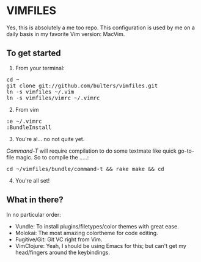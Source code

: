 # VIMFILES

Yes, this is absolutely a me too repo. This configuration is used
by me on a daily basis in my favorite Vim version: MacVim.

## To get started

1. From your terminal:
<pre>
cd ~
git clone git://github.com/bulters/vimfiles.git
ln -s vimfiles ~/.vim
ln -s vimfiles/vimrc ~/.vimrc
</pre>

2. From vim

<pre>
:e ~/.vimrc
:BundleInstall
</pre>

3. You're al... no not quite yet.

*Command-T* will require compilation to do some textmate like quick go-to-file magic.
So to compile the .....:

<pre>
cd ~/vimfiles/bundle/command-t && rake make && cd
</pre>

4. You're all set!

## What in there?

In no particular order:

* Vundle: To install plugins/filetypes/color themes with great ease.
* Molokai: The most amazing colortheme for code editing.
* Fugitive/Git: Git VC right from Vim.
* VimClojure: Yeah, I should be using Emacs for this; but can't get my head/fingers around the keybindings.

